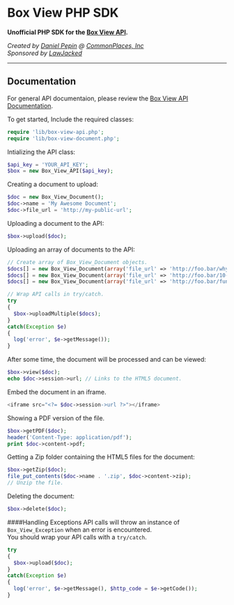 Box View PHP SDK
================
**Unofficial PHP SDK for the [Box View API](https://developers.box.com/view).**


*Created by [Daniel Pepin](http://danieljpepin.com) @ 
[CommonPlaces, Inc](http://commonplaces.com)*  
*Sponsored by [LawJacked](http://www.jurify.com)*

- - -

Documentation
-------------
For general API documentaion, please review the [Box View API Documentation](https://developers.box.com/view).


To get started,
Include the required classes:
```php
require 'lib/box-view-api.php';
require 'lib/box-view-document.php';
```

Intializing the API class:
```php
$api_key = 'YOUR_API_KEY';
$box = new Box_View_API($api_key);
```

Creating a document to upload:
```php
$doc = new Box_View_Document();
$doc->name = 'My Awesome Document';
$doc->file_url = 'http://my-public-url';
```

Uploading a document to the API:
```php
$box->upload($doc);
```

Uploading an array of documents to the API:
```php
// Create array of Box_View_Document objects.
$docs[] = new Box_View_Document(array('file_url' => 'http://foo.bar/why-cats-purrrr.pdf'));
$docs[] = new Box_View_Document(array('file_url' => 'http://foo.bar/10-ways-to-love-your-cat.docx'));
$docs[] = new Box_View_Document(array('file_url' => 'http://foo.bar/funny-cat-links.xlsx'));

// Wrap API calls in try/catch.
try
{
  $box->uploadMultiple($docs);
}
catch(Exception $e)
{
  log('error', $e->getMessage());
}
```

After some time, the document will be processed and can be viewed:
```php
$box->view($doc);
echo $doc->session->url; // Links to the HTML5 document.
```

Embed the document in an iframe.
```php
<iframe src="<?= $doc->session->url ?>"></iframe>
```

Showing a PDF version of the file.
```php
$box->getPDF($doc);
header('Content-Type: application/pdf');
print $doc->content->pdf;
```

Getting a Zip folder containing the HTML5 files for the document:
```php
$box->getZip($doc);
file_put_contents($doc->name . '.zip', $doc->content->zip);
// Unzip the file.
```

Deleting the document:
```php
$box->delete($doc);
```

####Handling Exceptions
API calls will throw an instance of `Box_View_Exception` when an error is encountered.  
You should wrap your API calls with a `try/catch`.
```php
try
{
  $box->upload($doc);
}
catch(Exception $e)
{
  log('error', $e->getMessage(), $http_code = $e->getCode());
}
```